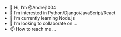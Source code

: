 - 👋 Hi, I’m @Andrej1004
- 👀 I’m interested in Python/Django/JavaScript/React
- 🌱 I’m currently learning Node.js
- 💞️ I’m looking to collaborate on ...
- 📫 How to reach me ...

<!---
Andrej1004/Andrej1004 is a ✨ special ✨ repository because its `README.md` (this file) appears on your GitHub profile.
You can click the Preview link to take a look at your changes.
--->

